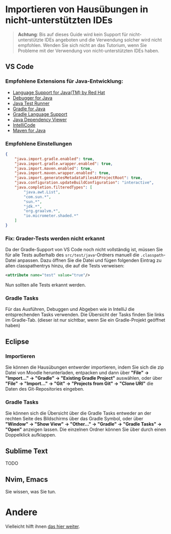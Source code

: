 # Importieren von Hausübungen in nicht-unterstützten IDEs

> **Achtung**: Bis auf dieses Guide wird kein Support für nicht-unterstützte IDEs angeboten und die Verwendung solcher wird nicht empfohlen.
Wenden Sie sich nicht an das Tutorium, wenn Sie Probleme mit der Verwendung von nicht-unterstützten IDEs haben.

## VS Code
### Empfohlene Extensions für Java-Entwicklung:
* [Language Support for Java(TM) by Red Hat](https://marketplace.visualstudio.com/items?itemName=redhat.java)
* [Debugger for Java](https://marketplace.visualstudio.com/items?itemName=vscjava.vscode-java-debug)
* [Java Test Runner](https://marketplace.visualstudio.com/items?itemName=vscjava.vscode-java-test)
* [Gradle for Java](https://marketplace.visualstudio.com/items?itemName=vscjava.vscode-gradle)
* [Gradle Language Support](https://marketplace.visualstudio.com/items?itemName=naco-siren.gradle-language)
* [Java Dependency Viewer](https://marketplace.visualstudio.com/items?itemName=vscjava.vscode-java-dependency)
* [IntelliCode](https://marketplace.visualstudio.com/items?itemName=visualstudioexptteam.vscodeintellicode)
* [Maven for Java](https://marketplace.visualstudio.com/items?itemName=vscjava.vscode-maven)

### Empfohlene Einstellungen
```json
{
    "java.import.gradle.enabled": true,
    "java.import.gradle.wrapper.enabled": true,
    "java.import.maven.enabled": true,
    "java.import.maven.wrapper.enabled": true,
    "java.import.generatesMetadataFilesAtProjectRoot": true,
    "java.configuration.updateBuildConfiguration": "interactive",
    "java.completion.filteredTypes": [
        "java.awt.List",
        "com.sun.*",
        "sun.*",
        "jdk.*",
        "org.graalvm.*",
        "io.micrometer.shaded.*"
    ]
}
```
### Fix: Grader-Tests werden nicht erkannt
Da der Gradle-Support von VS Code noch nicht vollständig ist, müssen Sie für alle Tests außerhalb des `src/test/java`-Ordners manuell die `.classpath`-Datei anpassen. Dazu öffnen Sie die Datei und fügen folgenden Eintrag zu allen classpathentrys hinzu, die auf die Tests verweisen:
```xml
<attribute name="test" value="true"/>
```
Nun sollten alle Tests erkannt werden.
### Gradle Tasks
Für das Ausführen, Debuggen und Abgeben wie in IntelliJ die entsprechenden Tasks verwenden. Die Übersicht der Tasks finden Sie links im Gradle-Tab. (dieser ist nur sichtbar, wenn Sie ein Gradle-Projekt geöffnet haben)

## Eclipse

### Importieren

Sie können die Hausübungen entwerder importieren, indem Sie sich die zip Datei von Moodle herunterladen, entpacken und dann über **"File" -> "Import..." -> "Gradle" -> "Existing Gradle Project"** auswählen, oder über **"File" -> "Import..." -> "Git" -> "Projects from Git" -> "Clone URl"** die Daten des Git-Repositories eingeben.

### Gradle Tasks

Sie können sich die Übersicht über die Gradle Tasks entweder an der rechten Seite des Bildschirms über das Gradle Symbol, oder über **"Window" -> "Show View" -> "Other..." -> "Gradle" -> "Gradle Tasks" -> "Open"** anzeigen lassen.
Die einzelnen Ordner können Sie über durch einen Doppelklick aufklappen.

## Sublime Text
TODO

## Nvim, Emacs
Sie wissen, was Sie tun.

# Andere
Vielleicht hilft ihnen [das hier weiter](https://exmatriculate.me).
